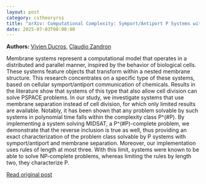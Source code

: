 ```yaml
---
layout: post
category: cstheoryrss
title: "arXiv: Computational Complexity: Symport/Antiport P Systems with Membrane Separation Characterize P#P"
date: 2025-07-03T00:00:00
---
```


**Authors:** [Vivien Ducros](https://dblp.uni-trier.de/search?q=Vivien+Ducros), [Claudio Zandron](https://dblp.uni-trier.de/search?q=Claudio+Zandron)

Membrane systems represent a computational model that operates in a
distributed and parallel manner, inspired by the behavior of biological cells.
These systems feature objects that transform within a nested membrane
structure. This research concentrates on a specific type of these systems,
based on cellular symport/antiport communication of chemicals.
Results in the literature show that systems of this type that also allow cell
division can solve PSPACE problems. In our study, we investigate systems that
use membrane separation instead of cell division, for which only limited
results are available. Notably, it has been shown that any problem solvable by
such systems in polynomial time falls within the complexity class P^(#P).
By implementing a system solving MIDSAT, a P^(#P)-complete problem, we
demonstrate that the reverse inclusion is true as well, thus providing an exact
characterization of the problem class solvable by P systems with
symport/antiport and membrane separation.
Moreover, our implementation uses rules of length at most three. With this
limit, systems were known to be able to solve NP-complete problems, whereas
limiting the rules by length two, they characterize P.

[Read original post](http://arxiv.org/abs/2507.01657v1)
